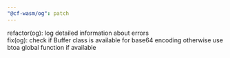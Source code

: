```yaml
---
"@cf-wasm/og": patch
---
```


refactor(og): log detailed information about errors  
fix(og): check if Buffer class is available for base64 encoding otherwise use btoa global function if available
